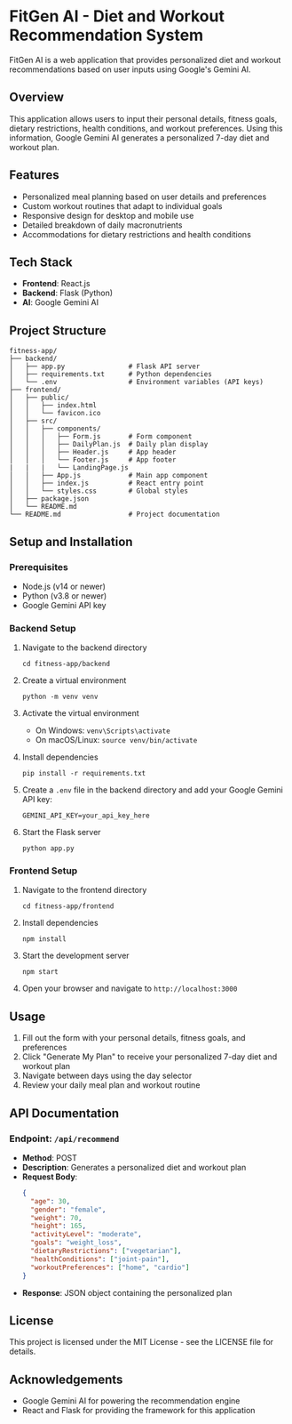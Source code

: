 # FitGen AI - Diet and Workout Recommendation System

FitGen AI is a web application that provides personalized diet and workout recommendations based on user inputs using Google's Gemini AI.

## Overview

This application allows users to input their personal details, fitness goals, dietary restrictions, health conditions, and workout preferences. Using this information, Google Gemini AI generates a personalized 7-day diet and workout plan.

## Features

- Personalized meal planning based on user details and preferences
- Custom workout routines that adapt to individual goals
- Responsive design for desktop and mobile use
- Detailed breakdown of daily macronutrients
- Accommodations for dietary restrictions and health conditions

## Tech Stack

- **Frontend**: React.js
- **Backend**: Flask (Python)
- **AI**: Google Gemini AI

## Project Structure

```
fitness-app/
├── backend/
│   ├── app.py                # Flask API server
│   ├── requirements.txt      # Python dependencies
│   └── .env                  # Environment variables (API keys)
├── frontend/
│   ├── public/
│   │   ├── index.html
│   │   └── favicon.ico
│   ├── src/
│   │   ├── components/
│   │   │   ├── Form.js       # Form component
│   │   │   ├── DailyPlan.js  # Daily plan display
│   │   │   ├── Header.js     # App header
│   │   │   └── Footer.js     # App footer
|   |   |   └── LandingPage.js
│   │   ├── App.js            # Main app component
│   │   ├── index.js          # React entry point
│   │   └── styles.css        # Global styles
│   ├── package.json
│   └── README.md
└── README.md                 # Project documentation
```

## Setup and Installation

### Prerequisites

- Node.js (v14 or newer)
- Python (v3.8 or newer)
- Google Gemini API key

### Backend Setup

1. Navigate to the backend directory

   ```
   cd fitness-app/backend
   ```

2. Create a virtual environment

   ```
   python -m venv venv
   ```

3. Activate the virtual environment

   - On Windows: `venv\Scripts\activate`
   - On macOS/Linux: `source venv/bin/activate`

4. Install dependencies

   ```
   pip install -r requirements.txt
   ```

5. Create a `.env` file in the backend directory and add your Google Gemini API key:

   ```
   GEMINI_API_KEY=your_api_key_here
   ```

6. Start the Flask server
   ```
   python app.py
   ```

### Frontend Setup

1. Navigate to the frontend directory

   ```
   cd fitness-app/frontend
   ```

2. Install dependencies

   ```
   npm install
   ```

3. Start the development server

   ```
   npm start
   ```

4. Open your browser and navigate to `http://localhost:3000`

## Usage

1. Fill out the form with your personal details, fitness goals, and preferences
2. Click "Generate My Plan" to receive your personalized 7-day diet and workout plan
3. Navigate between days using the day selector
4. Review your daily meal plan and workout routine

## API Documentation

### Endpoint: `/api/recommend`

- **Method**: POST
- **Description**: Generates a personalized diet and workout plan
- **Request Body**:
  ```json
  {
    "age": 30,
    "gender": "female",
    "weight": 70,
    "height": 165,
    "activityLevel": "moderate",
    "goals": "weight_loss",
    "dietaryRestrictions": ["vegetarian"],
    "healthConditions": ["joint-pain"],
    "workoutPreferences": ["home", "cardio"]
  }
  ```
- **Response**: JSON object containing the personalized plan

## License

This project is licensed under the MIT License - see the LICENSE file for details.

## Acknowledgements

- Google Gemini AI for powering the recommendation engine
- React and Flask for providing the framework for this application
